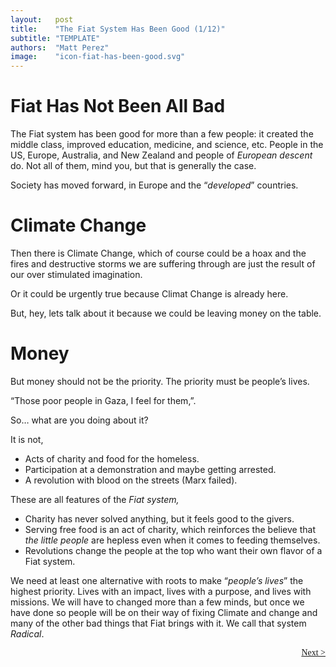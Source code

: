 ```yaml
---
layout:   post
title:    "The Fiat System Has Been Good (1/12)"
subtitle: "TEMPLATE"
authors:  "Matt Perez"
image:    "icon-fiat-has-been-good.svg"
---
```


<div style="display:none; ">
 <p>It is now time for an alternative.</p>
</div>

<h1>Fiat Has Not Been All Bad</h1>
 <p>The Fiat system has been good for more than a few people: it created the middle class, improved education, medicine, and science, etc. People in the US, Europe, Australia, and New Zealand and people of <em>European descent</em> do. Not all of them, mind you, but that is generally the case.</p>
 <p>Society has moved forward, in Europe and the &ldquo;<em>developed</em>&rdquo; countries.</p>

 <h1>Climate Change</h1>
  <p>Then there is Climate Change, <span id="_standout">which of course could be a hoax and the fires and destructive storms we are suffering through are just the result of our over stimulated imagination.</span></p>
  <p>Or it could be urgently true because Climat Change is already here.</p>
  <p id="_standout">But, hey, lets talk about it because we could be leaving money on the table.</p>

<h1>Money</h1>
 <p>But money should not be the priority. The priority must be people&rsquo;s lives.</p>
   <div class="_citation" >
    <p>&ldquo;Those poor people in Gaza, I feel for them,&rdquo;.</p>
    <p>So&hellip; what are you doing about it?</p>
   </div>
 <p>It is not,</p>
  <ul>
   <li>Acts of charity and food for the homeless.</li>
   <li>Participation at a demonstration and maybe getting arrested.</li>
   <li>A revolution with blood on the streets (Marx failed).</li>
  </ul>
 <p>These are all features of the <em>Fiat system,</em></p>
  <ul>
   <li>Charity has never solved anything, but it feels good to the givers.</li>
   <li>Serving free food is an act of charity, which reinforces the believe that <em>the little people</em> are hepless even when it comes to feeding themselves.</li>
   <li>Revolutions change the people at the top who want their own flavor of a Fiat system.</li>
  </ul> 
 <p>We need at least one alternative with roots to make &ldquo;<em>people&rsquo;s lives</em>&rdquo; the highest priority. Lives with an impact, lives with a purpose, and lives with missions. We will have to changed more than a few minds, but once we have done so people will be on their way of fixing Climate and change and many of the other bad things that Fiat brings with it. We call that system <em>Radical</em>.</p>

<div style="margin-bottom:1in; font-family: American Typewriter, serif; ">
 <span style="float:right;  ">
  <a href="https://radicalcompanies.com/2024/12/01/the-fiat-system-has-been-good">Next &gt;</a>
 </span>
</div>